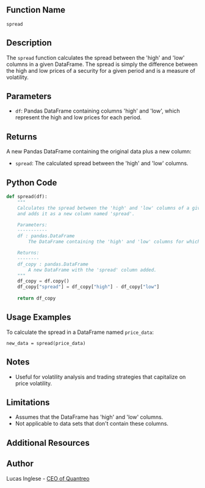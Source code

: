 
## Function Name
`spread`

## Description
The `spread` function calculates the spread between the 'high' and 'low' columns in a given DataFrame. The spread is simply the difference between the high and low prices of a security for a given period and is a measure of volatility.

## Parameters
- `df`: Pandas DataFrame containing columns 'high' and 'low', which represent the high and low prices for each period.

## Returns
A new Pandas DataFrame containing the original data plus a new column:

- `spread`: The calculated spread between the 'high' and 'low' columns.

## Python Code
```py
def spread(df):
    """
    Calculates the spread between the 'high' and 'low' columns of a given DataFrame 
    and adds it as a new column named 'spread'.

    Parameters:
    -----------
    df : pandas.DataFrame
        The DataFrame containing the 'high' and 'low' columns for which the spread is to be calculated.

    Returns:
    --------
    df_copy : pandas.DataFrame
        A new DataFrame with the 'spread' column added.
    """
    df_copy = df.copy()
    df_copy["spread"] = df_copy["high"] - df_copy["low"]
    
    return df_copy
```


## Usage Examples

To calculate the spread in a DataFrame named `price_data`:

`new_data = spread(price_data)`

## Notes

- Useful for volatility analysis and trading strategies that capitalize on price volatility.

## Limitations

- Assumes that the DataFrame has 'high' and 'low' columns.
- Not applicable to data sets that don't contain these columns.

## Additional Resources


## Author
Lucas Inglese - [CEO of Quantreo](https://quantreo.com/)